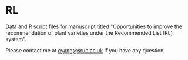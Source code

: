 # RL
Data and R script files for manuscript titled "Opportunities to improve the recommendation of plant varieties under the Recommended List (RL) system".

Please contact me at cyang@sruc.ac.uk if you have any question.

